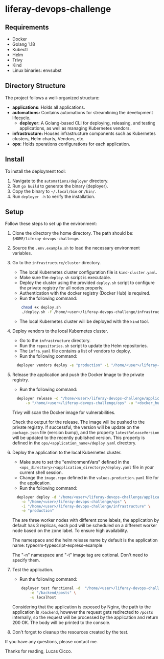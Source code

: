 # liferay-devops-challenge

## Requirements

- Docker
- Golang 1.18
- Kubectl
- Helm
- Trivy
- Kind
- Linux binaries: envsubst

## Directory Structure

The project follows a well-organized structure:

- **applications:** Holds all applications.
- **automations:** Contains automations for streamlining the development lifecycle.
  - **deployer:** A Golang-based CLI for deploying, releasing, and testing applications, as well as managing Kubernetes vendors.
- **infrastructure:** Houses infrastructure components such as Kubernetes clusters, Helm charts, Vendors, etc.
- **ops:** Holds operations configurations for each application.

## Install

To install the deployment tool:

1.  Navigate to the `automations/deployer` directory.
2.  Run `go build` to generate the binary (deployer).
3.  Copy the binary to `~/.local/bin` or `/bin/`.
4.  Run `deployer -h` to verify the installation.

## Setup

Follow these steps to set up the environment:

1.  Clone the directory the home directory. The path should be: `$HOME/liferay-devops-challenge`.

2.  Source the `.env.example.sh` to load the necessary environment variables.

3.  Go to the `infrastructure/cluster` directory.

    - The local Kubernetes cluster configuration file is `kind-cluster.yaml`.
    - Make sure the `deploy.sh` script is executable.
    - Deploy the cluster using the provided `deploy.sh` script to configure the private registry for all nodes properly.
    - Authentication with the docker registry (Docker Hub) is required.
    - Run the following command:

    ```sh
        chmod +x deploy.sh
        ./deploy.sh -f /home/<user>/liferay-devops-challenge/infrastructure/cluster/kind-cluster.yaml -u <docker_username_for_the_private_registry>
    ```

    - The local Kubernetes cluster will be deployed with the `kind` tool.

4.  Deploy vendors to the local Kubernetes cluster.

    - Go to the `infrastructure` directory.
    - Run the `repositories.sh` script to update the Helm repositories.
    - The `infra.yaml` file contains a list of vendors to deploy.
    - Run the following command:

    ```sh
      deployer vendors deploy -e "production" -i "/home/<user>/liferay-devops-challenge/infrastructure"
    ```

5.  Release the application and push the Docker Image to the private registry.

    - Run the following command:

    ```sh
      deployer release -d "/home/<user>/liferay-devops-challenge/applications/typeorm-typescript-express-example" \
          -o "/home/<user>/liferay-devops-challenge/ops" -u "<docker_hub_username>"
    ```

    Trivy will scan the Docker image for vulnerabilities.

    Check the output for the release. The image will be pushed to the private registry.
    If successful, the version will be update on the `package.json` file (version bump),
    and the property `latestReleaseVersion` will be updated to the recently published version.
    This property is defined in the `ops/<application_name>/deploy.yaml` directory.

6.  Deploy the application to the local Kubernetes cluster.

    - Make sure to set the "environmentVars" defined in the `<ops_directory>/<application_directory>/deploy.yaml` file in your current shell session.
    - Change the `image.repo` defined in the `values.production.yaml` file for the application.
    - Run the following command:

    ```sh
      deployer deploy -d "/home/<user>/liferay-devops-challenge/applications/typeorm-typescript-express-example" \
        -o "/home/<user>/liferay-devops-challenge/ops" \
        -i "/home/<user>/liferay-devops-challenge/infrastructure" \
        -e "production"
    ```

    The are three worker nodes with different zone labels, the application by default has 3
    replicas, each pod will be scheduled on a different worker node based on the zone label.
    To ensure high availability.

    The namespace and the helm release name by default is the application name: typeorm-typescript-express-example

    The "-n" namespace and "-t" image tag are optional. Don't need to specify them.

7.  Test the application.

    - Run the following command:

    ```sh
        deployer test functional -d  "/home/<user>/liferay-devops-challenge/applications/typeorm-typescript-express-example" \
            -e "/backend/posts" \
            -u localhost
    ```

    Considering that the application is exposed by Nginx, the path to the application is
    `/backend`, however the request gets redirected to `/posts` internally,
    so the request will be processed by the application and return 200 OK.
    The body will be printed to the console.

8.  Don't forget to cleanup the resources created by the test.

If you have any questions, please contact me.

Thanks for reading,
Lucas Cicco.
